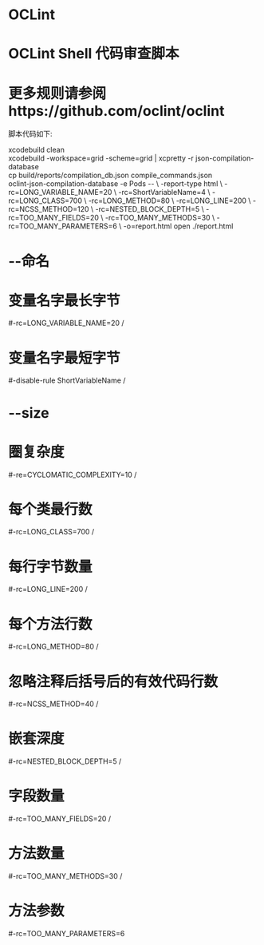 # OCLint
# OCLint  Shell  代码审查脚本
# 更多规则请参阅https://github.com/oclint/oclint
脚本代码如下:

xcodebuild clean\
xcodebuild -workspace=grid  -scheme=grid | xcpretty -r json-compilation-database\
cp build/reports/compilation_db.json compile_commands.json\
oclint-json-compilation-database -e Pods -- \\
-report-type html \\
-rc=LONG_VARIABLE_NAME=20 \\
-rc=ShortVariableName=4 \\
-rc=LONG_CLASS=700 \\
-rc=LONG_METHOD=80 \\
-rc=LONG_LINE=200 \\
-rc=NCSS_METHOD=120 \\
-rc=NESTED_BLOCK_DEPTH=5 \\
-rc=TOO_MANY_FIELDS=20 \\
-rc=TOO_MANY_METHODS=30 \\
-rc=TOO_MANY_PARAMETERS=6 \\
-o=report.html
open ./report.html
# --命名
# 变量名字最长字节
#-rc=LONG_VARIABLE_NAME=20 /
# 变量名字最短字节
#-disable-rule ShortVariableName /
# --size
# 圈复杂度
#-re=CYCLOMATIC_COMPLEXITY=10 /
# 每个类最行数
#-rc=LONG_CLASS=700 /
# 每行字节数量
#-rc=LONG_LINE=200 /
# 每个方法行数
#-rc=LONG_METHOD=80 /
# 忽略注释后括号后的有效代码行数
#-rc=NCSS_METHOD=40 /
# 嵌套深度
#-rc=NESTED_BLOCK_DEPTH=5 /
# 字段数量
#-rc=TOO_MANY_FIELDS=20 /
# 方法数量
#-rc=TOO_MANY_METHODS=30 /
# 方法参数
#-rc=TOO_MANY_PARAMETERS=6

